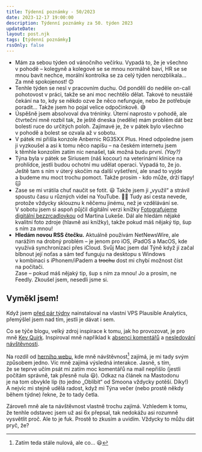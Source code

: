 ```yaml
---
title: Týdenní poznámky - 50/2023
date: 2023-12-17 19:00:00
description: Týdenní poznámky za 50. týden 2023
updateDate:
layout: post.njk
tags: [týdenní poznámky]
rssOnly: false
---
```

- Mám za sebou týden od vánočního večírku. Vypadá to, že je všechno v pohodě – kolegyně a kolegové se se mnou normálně baví, HR se se mnou bavit nechce, morální kontrolka se za celý týden nerozblikala… Za mně spokojenost! 😊
- Tenhle týden se nesl v pracovním duchu. Od pondělí do neděle on-call pohotovost v práci, takže se ani moc nechtělo dělat. Takové to neustálé čekání na to, kdy se někdo ozve že něco nefunguje, nebo že potřebuje poradit… Takže jsem ho pojal velice odpočinkově. 😅
- Úspěšně jsem absolvoval dva tréninky. Úterní naprosto v pohodě, ale čtvrteční mně rozbil tak, že ještě dneska (neděle) mám problém dát bez bolesti ruce do určitých poloh. Zajímavé je, že v pátek bylo všechno v pohodě a bolest se ozvala až v sobotu.
- V pátek mi přišla konzole Anbernic RG35XX Plus. Hned odpoledne jsem ji vyzkoušel a asi k tomu něco napíšu – na českém internetu jsem k těmhle konzolím zatím nic nenašel, tak možná budu první. *(Yay?)*
- Týna byla v pátek se Siriusem (náš kocour) na veterinární klinice na prohlídce, jestli budou ochotní mu udělat operaci. Vypadá to, že jo. Ještě tam s ním v úterý skočím na další vyšetření, ale snad to vyjde a budeme mu moct trochu pomoct. Takže prosím - kdo může, drží tlapy! 🐱
- Zase se mi vrátila chuť naučit se fotit. 😃 Takže jsem ji „využil“ a strávil spoustu času u různých videí na YouTube. 🤦‍♂ Tudy asi cesta nevede, protože vždycky sklouznu k něčemu jinému, než je vzdělávání se.<br>
V sobotu jsem si aspoň půjčil digitální verzi knížky [Fotografujeme digitální bezzrcadlovkou](https://www.databazeknih.cz/knihy/fotografujeme-digitalni-bezzrcadlovkou-491801) od Martina Lukeše. Dál ale hledám nějaké kvalitní foto zdroje (hlavně asi knížky), takže pokud máš nějaký tip, šup s ním za mnou!
- **Hledám novou RSS čtečku.**
Aktuálně používám NetNewsWire, ale narážím na drobný problém – je jenom pro iOS, iPadOS a MacOS, kde využívá synchronizaci přes iCloud. Svůj Mac jsem dal Týně když jí začal blbnout její noťas a sám teď funguju na desktopu s Windows v kombinaci s iPhonem/iPadem a ~~trochu~~ dost mi chybí možnost číst na počítači.<br>
Zase – pokud máš nějaký tip, šup s ním za mnou! Jo a prosím, ne Feedly. Zkoušel jsem, nesedli jsme si. 

## Vyměkl jsem!
Když jsem [před pár týdny](https://blog.muzzug.com/2023/11/tydenni-poznamky-47-2023.html) nainstaloval na vlastní VPS Plausible Analytics, přemýšlel jsem nad tím, jestli je dávat i sem. 

Co se týče blogu, velký zdroj inspirace k tomu, jak ho provozovat, je pro mně [Kev Quirk](https://kevquirk.com). Inspiroval mně například k [absenci komentářů](https://kevquirk.com/online-conversations-website-engagement/) a [nesledování návštěvnosti](https://kevquirk.com/chasing-visitors-the-web-analytics-rabbit-hole). 

Na rozdíl od [herního webu](https://games.muzzug.com), kde mně návštěvnost[^1] zajímá, je mi tady svým způsobem jedno. Víc mně zajímá výsledná interakce. Jasně, s tím, že se teprve učím psát mi zatím moc komentářů na mail nepřišlo (jestli počítám správně, tak přesně nula 😃). Odkaz na článek na Mastodonu je na tom obvykle líp (to jedno „Oblíbit“ od Smoona vždycky potěší. Díky!) A nejvíc mi stejně udělá radost, když mi Týna večer (nebo prostě někdy během týdne) řekne, že to tady četla.

Zároveň mně ale ta návštěvnost vlastně trochu zajímá. Vzhledem k tomu, že tenhle odstavec jsem už asi 6x přepsal, tak nedokážu asi rozumně vysvětlit proč. Ale to je fuk. Prostě to zkusím a uvidím. Vždycky to můžu dát pryč, že?

[^1]: Zatím teda stále nulová, ale co… 😃